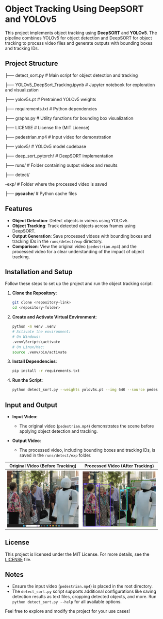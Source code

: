 # Object Tracking Using DeepSORT and YOLOv5

This project implements object tracking using **DeepSORT** and **YOLOv5**. The pipeline combines YOLOv5 for object detection and DeepSORT for object tracking to process video files and generate outputs with bounding boxes and tracking IDs.

## Project Structure

├── detect_sort.py                 # Main script for object detection and tracking

├── YOLOv5_DeepSort_Tracking.ipynb # Jupyter notebook for exploration and visualization

├── yolov5s.pt                    # Pretrained YOLOv5 weights

├── requirements.txt              # Python dependencies

├── graphs.py                     # Utility functions for bounding box visualization

├── LICENSE                       # License file (MIT License)

├── pedestrian.mp4                # Input video for demonstration

├── yolov5/                       # YOLOv5 model codebase

├── deep_sort_pytorch/            # DeepSORT implementation

├── runs/                         # Folder containing output videos and results
   
   ├── detect/
         
   -exp/                  # Folder where the processed video is saved

├── __pycache__/                  # Python cache files



## Features

- **Object Detection**: Detect objects in videos using YOLOv5.
- **Object Tracking**: Track detected objects across frames using DeepSORT.
- **Output Generation**: Save processed videos with bounding boxes and tracking IDs in the `runs/detect/exp` directory.
- **Comparison**: View the original video (`pedestrian.mp4`) and the processed video for a clear understanding of the impact of object tracking.


## Installation and Setup

Follow these steps to set up the project and run the object tracking script:

1. **Clone the Repository**:
   ```bash
   git clone <repository-link>
   cd <repository-folder>
   ```

2. **Create and Activate Virtual Environment**:
   ```bash
   python -m venv .venv
   # Activate the environment:
   # On Windows:
   .venv\Scripts\activate
   # On Linux/Mac:
   source .venv/bin/activate
   ```

3. **Install Dependencies**:
   ```bash
   pip install -r requirements.txt
   ```

4. **Run the Script**:
   ```bash
   python detect_sort.py --weights yolov5s.pt --img 640 --source pedestrian.mp4 --view-img
   ```


## Input and Output

- **Input Video**:
  - The original video (`pedestrian.mp4`) demonstrates the scene before applying object detection and tracking.

- **Output Video**:
  - The processed video, including bounding boxes and tracking IDs, is saved in the `runs/detect/exp` folder.

 | Original Video (Before Tracking)          | Processed Video (After Tracking)          |
|-------------------------------------------|-------------------------------------------|
| ![Original Video](images/original_video_ss.png) | ![Processed Video](images/processed_video_ss.png) |




## License

This project is licensed under the MIT License. For more details, see the [LICENSE](LICENSE) file.

## Notes

- Ensure the input video (`pedestrian.mp4`) is placed in the root directory.
- The `detect_sort.py` script supports additional configurations like saving detection results as text files, cropping detected objects, and more. Run `python detect_sort.py --help` for all available options.

Feel free to explore and modify the project for your use cases!

